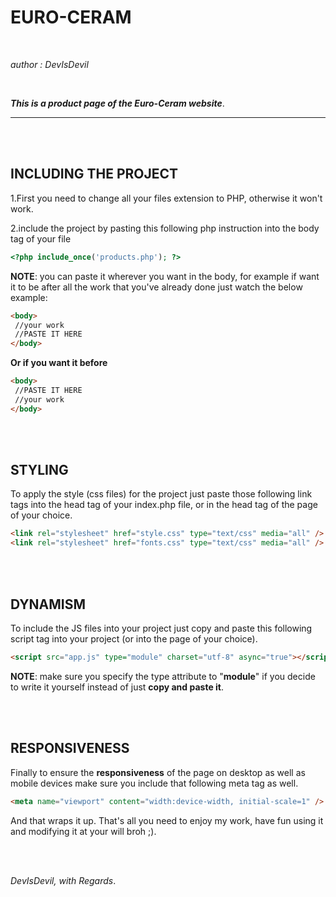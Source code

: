 # EURO-CERAM
<br>

_author : DevIsDevil_

<br>

___This is a product page of the Euro-Ceram website___.

---

<br><br>
## INCLUDING THE PROJECT
  1.First you need to change all your files extension to PHP, otherwise it won't work.  
  
  2.include the project by pasting this following php instruction into the body tag of your file  
```php
<?php include_once('products.php'); ?>
```

__NOTE__: you can paste it wherever you want in the body, for example if want it to be after all the work that you've already done just watch the below example:
    
```html      
<body>
 //your work
 //PASTE IT HERE
</body>
```
__Or if you want it before__
```html
<body>
 //PASTE IT HERE
 //your work
</body>
```

<br><br>

## STYLING
  To apply the style (css files) for the project just paste those following link tags into the head tag of your index.php file, or in the head tag of the page of your choice.
  
   ```html
   <link rel="stylesheet" href="style.css" type="text/css" media="all" />
   <link rel="stylesheet" href="fonts.css" type="text/css" media="all" />
   ```
   
 <br><br>
 
## DYNAMISM
  To include the JS files into your project just copy and paste this following script tag into your project (or into the page of your choice).  
  ```html
  <script src="app.js" type="module" charset="utf-8" async="true"></script>
  ```
    
__NOTE__: make sure you specify the type attribute to "__module__" if you decide to write it yourself instead of just __copy and paste it__.

<br><br>

## RESPONSIVENESS
  Finally to ensure the __responsiveness__ of the page on desktop as well as mobile devices make sure you include that following meta tag as well.
```html
<meta name="viewport" content="width:device-width, initial-scale=1" />
```
    
    
And that wraps it up. That's all you need to enjoy my work, have fun using it and modifying it at your will broh ;).

<br><br>

_DevIsDevil, with Regards_.